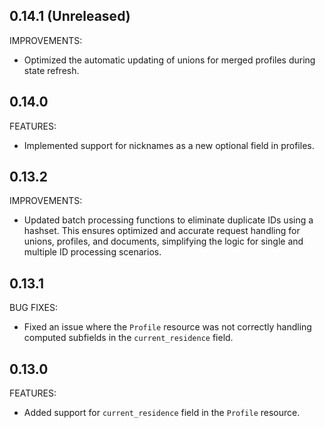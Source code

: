 ## 0.14.1 (Unreleased)

IMPROVEMENTS:
* Optimized the automatic updating of unions for merged profiles during state refresh.

## 0.14.0

FEATURES:
* Implemented support for nicknames as a new optional field in profiles.

## 0.13.2

IMPROVEMENTS:

* Updated batch processing functions to eliminate duplicate IDs using a hashset. This ensures optimized and accurate request handling for unions, profiles, and documents, simplifying the logic for single and multiple ID processing scenarios.

## 0.13.1

BUG FIXES:

* Fixed an issue where the `Profile` resource was not correctly handling computed subfields in the `current_residence` field.

## 0.13.0

FEATURES:

* Added support for `current_residence` field in the `Profile` resource.